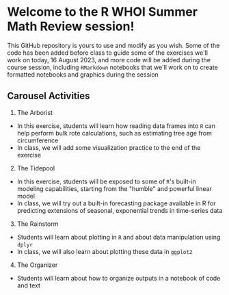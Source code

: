 # Welcome to the R WHOI Summer Math Review session!

This GitHub repository is yours to use and modify as you wish. Some of the
code has been added before class to guide some of the exercises we'll work on
today, 16 August 2023, and more code will be added during the course session,
including `RMarkdown` notebooks that we'll work on to create formatted
notebooks and graphics during the session

## Carousel Activities

1. The Arborist
  - In this exercise, students will learn how reading data frames into `R` can help perform bulk rote calculations, such as estimating tree age from circumference
  - In class, we will add some visualization practice to the end of the exercise
2. The Tidepool
  - In this exercise, students will be exposed to some of `R`'s built-in modeling capabilities, starting from the "humble" and powerful linear model
  - In class, we will try out a built-in forecasting package available in R for predicting extensions of seasonal, exponential trends in time-series data
3. The Rainstorm
  - Students will learn about plotting in `R` and about data manipulation using `dplyr`
  - In class, we will also learn about plotting these data in `ggplot2`
4. The Organizer
  - Students will learn about how to organize outputs in a notebook of code and text